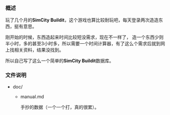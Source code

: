 ### 概述

玩了几个月的**SimCity Buildit**，这个游戏也算比较耐玩吧，每天登录两次造造东西，挺有意思。

刚开始的时候，东西造起来时间比较短没需求，现在不一样了， 造一个东西少则半小时，多的甚至3小时多，所以需要一个时间计算器，有了这么个需求后就到网上找相关资料，结果没找到。

所以自己写了这么一个简单的**SimCity Buildit**数据库。

### 文件说明

- doc/

	- manual.md

		手抄的数据（一个一个打，真的很累）。